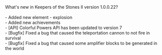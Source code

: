 What's new in Keepers of the Stones II version 1.0.0.22?<br />
<br />- Added new element - explosion
<br />- Added new achievements
<br />- [API] Colorful Powers API has been updated to version 7
<br />- [Bugfix] Fixed a bug that caused the teleportation cannon to not fire in survival
<br />- [Bugfix] Fixed a bug that caused some amplifier blocks to be generated in the world